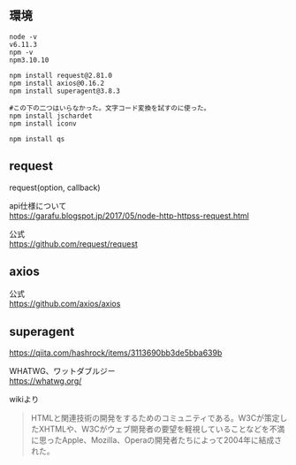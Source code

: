 

## 環境

```
node -v
v6.11.3
npm -v
npm3.10.10

npm install request@2.81.0
npm install axios@0.16.2
npm install superagent@3.8.3

#この下の二つはいらなかった。文字コード変換を試すのに使った。
npm install jschardet
npm install iconv

npm install qs
```

## request

request(option, callback)

api仕様について    
https://garafu.blogspot.jp/2017/05/node-http-httpss-request.html    

公式    
https://github.com/request/request    

## axios

公式    
https://github.com/axios/axios    

## superagent


https://qiita.com/hashrock/items/3113690bb3de5bba639b


WHATWG、ワットダブルジー    
https://whatwg.org/

wikiより    
>HTMLと関連技術の開発をするためのコミュニティである。W3Cが策定したXHTMLや、W3Cがウェブ開発者の要望を軽視していることなどを不満に思ったApple、Mozilla、Operaの開発者たちによって2004年に結成された。    



